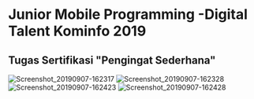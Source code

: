 # Junior Mobile Programming -Digital Talent Kominfo 2019

## Tugas Sertifikasi "Pengingat Sederhana" 

![Screenshot_20190907-162317](https://user-images.githubusercontent.com/37680589/64472783-b47a0400-d18d-11e9-87eb-a28ebc16ad34.jpg)
![Screenshot_20190907-162328](https://user-images.githubusercontent.com/37680589/64472784-b47a0400-d18d-11e9-8295-bc542179edac.jpg)
![Screenshot_20190907-162423](https://user-images.githubusercontent.com/37680589/64472785-b5129a80-d18d-11e9-93d4-ff551d859ef6.jpg)
![Screenshot_20190907-162428](https://user-images.githubusercontent.com/37680589/64472786-b5129a80-d18d-11e9-8c65-86a9c2cc8356.jpg)
